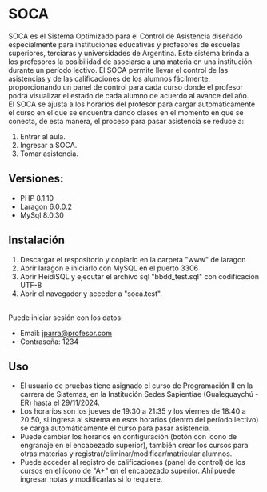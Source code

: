 # SOCA

SOCA es el Sistema Optimizado para el Control de Asistencia diseñado especialmente para instituciones educativas y profesores de escuelas superiores, terciaras y universidades de Argentina. Este sistema brinda a los profesores la posibilidad de asociarse a una materia en una institución durante un período lectivo. El SOCA permite llevar el control de las asistencias y de las calificaciones de los alumnos fácilmente, proporcionando un panel de control para cada curso donde el profesor podrá visualizar el estado de cada alumno de acuerdo al avance del año.<br>
El SOCA se ajusta a los horarios del profesor para cargar automáticamente el curso en el que se encuentra dando clases en el momento en que se conecta, de esta manera, el proceso para pasar asistencia se reduce a:
1. Entrar al aula.
2. Ingresar a SOCA.
3. Tomar asistencia.

## Versiones:
- PHP 8.1.10
- Laragon 6.0.0.2
- MySql 8.0.30

## Instalación
1. Descargar el respositorio y copiarlo en la carpeta "www" de laragon
2. Abrir laragon e iniciarlo con MySQL en el puerto 3306
3. Abrir HeidiSQL y ejecutar el archivo sql "bbdd_test.sql" con codificación UTF-8
4. Abrir el navegador y acceder a "soca.test".

<br>Puede iniciar sesión con los datos:
- Email: jparra@profesor.com
- Contraseña: 1234

## Uso
* El usuario de pruebas tiene asignado el curso de Programación II en la carrera de Sistemas, en la Institución Sedes Sapientiae (Gualeguaychú - ER) hasta el 29/11/2024. 
* Los horarios son los jueves de 19:30 a 21:35 y los viernes de 18:40 a 20:50, si ingresa al sistema en esos horarios (dentro del período lectivo) se carga automáticamente el curso para pasar asistencia.
* Puede cambiar los horarios en configuración (botón con ícono de engranaje en el encabezado superior), también crear los cursos para otras materias y registrar/eliminar/modificar/matricular alumnos.
* Puede acceder al registro de calificaciones (panel de control) de los cursos en el ícono de "A+" en el encabezado superior. Ahí puede ingresar notas y modificarlas si lo requiere.

